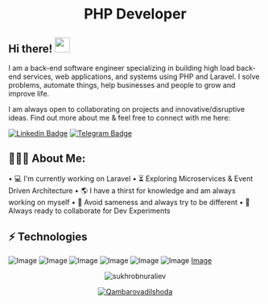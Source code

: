 <h1 align="center">PHP Developer</h1>

## Hi there! <img src="https://raw.githubusercontent.com/aemmadi/aemmadi/master/wave.gif" width="30px">

I am a back-end software engineer specializing in building high load back-end services, web applications, and systems using PHP and Laravel. I solve problems, automate things, help businesses and people to grow and improve life. </br>

I am always open to collaborating on projects and innovative/disruptive ideas. Find out more about me & feel free to connect with me here:

[![Linkedin Badge](https://img.shields.io/badge/-dilshoda_qambarova-blue?style=flat-square&logo=Linkedin&logoColor=white&link=[https://www.linkedin.com/in/dilshoda-qambarova-802482325/])](https://www.linkedin.com/in/dilshoda-qambarova-802482325/) 
[![Telegram Badge](https://img.shields.io/badge/@Kolibri_o6-2CA5E0?style=flat-square&logo=telegram&logoColor=white&link=https://t.me/Kolibri_o6)](https://t.me/Kolibri_o6) 

  
<h2 align="left">👨🏻‍💻 About Me:</h2>

• :computer: I'm currently working on Laravel
• :hourglass_flowing_sand:  Exploring Microservices & Event Driven Architecture
• :earth_americas: I have a thirst for knowledge and am always working on myself
• :massage: Avoid sameness and always try to be different
• :rocket: Always ready to collaborate for Dev Experiments

## ⚡ Technologies

![Image](https://img.shields.io/badge/Laravel-FF2D20?style=for-the-badge&logo=laravel&logoColor=white)
![Image](https://img.shields.io/badge/php-777BB4?style=for-the-badge&logo=php&logoColor=white)
![Image](https://img.shields.io/badge/MySQL-005C84?style=for-the-badge&logo=mysql&logoColor=white)
![Image](https://img.shields.io/badge/JavaScript-323330?style=for-the-badge&logo=javascript&logoColor=F7DF1E)
![Image](https://img.shields.io/badge/Git-F05032?style=for-the-badge&logo=git&logoColor=white)
![Image](https://img.shields.io/badge/LinkedIn-0077B5?style=for-the-badge&logo=linkedin&logoColor=white)
[Image](https://img.shields.io/badge/GitHub-100000?style=for-the-badge&logo=github&logoColor=white)


<p align="center"> <img src="https://github-readme-stats.vercel.app/api?username=sukhrobnuraliev&show_icons=true&theme=gotham" alt="sukhrobnuraliev" />

<p align="center"> <a href="https://github.com/ryo-ma/github-profile-trophy"><img src="https://github-profile-trophy.vercel.app/?username=sukhrobnuraliev&theme=onestar&row=1&margin-w=15&margin-h=15&no-bg=true" alt="Qambarovadilshoda" /></a> </p>
